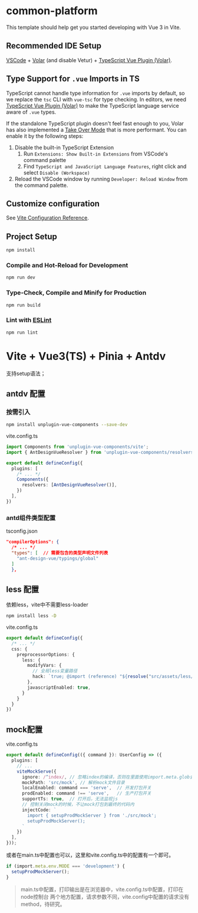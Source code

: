 # common-platform

This template should help get you started developing with Vue 3 in Vite.

## Recommended IDE Setup

[VSCode](https://code.visualstudio.com/) + [Volar](https://marketplace.visualstudio.com/items?itemName=Vue.volar) (and disable Vetur) + [TypeScript Vue Plugin (Volar)](https://marketplace.visualstudio.com/items?itemName=Vue.vscode-typescript-vue-plugin).

## Type Support for `.vue` Imports in TS

TypeScript cannot handle type information for `.vue` imports by default, so we replace the `tsc` CLI with `vue-tsc` for type checking. In editors, we need [TypeScript Vue Plugin (Volar)](https://marketplace.visualstudio.com/items?itemName=Vue.vscode-typescript-vue-plugin) to make the TypeScript language service aware of `.vue` types.

If the standalone TypeScript plugin doesn't feel fast enough to you, Volar has also implemented a [Take Over Mode](https://github.com/johnsoncodehk/volar/discussions/471#discussioncomment-1361669) that is more performant. You can enable it by the following steps:

1. Disable the built-in TypeScript Extension
    1) Run `Extensions: Show Built-in Extensions` from VSCode's command palette
    2) Find `TypeScript and JavaScript Language Features`, right click and select `Disable (Workspace)`
2. Reload the VSCode window by running `Developer: Reload Window` from the command palette.

## Customize configuration

See [Vite Configuration Reference](https://vitejs.dev/config/).

## Project Setup

```sh
npm install
```

### Compile and Hot-Reload for Development

```sh
npm run dev
```

### Type-Check, Compile and Minify for Production

```sh
npm run build
```

### Lint with [ESLint](https://eslint.org/)

```sh
npm run lint
```
# Vite + Vue3(TS) + Pinia + Antdv
支持setup语法；

## antdv 配置
### 按需引入
```sh
npm install unplugin-vue-components --save-dev
```
vite.config.ts
```ts
import Components from 'unplugin-vue-components/vite';
import { AntDesignVueResolver } from 'unplugin-vue-components/resolvers';

export default defineConfig({
  plugins: [
    /* ... */
    Components({
      resolvers: [AntDesignVueResolver()],
    })
  ],
})
```
### antd组件类型配置
tsconfig.json
```json
"compilerOptions": {
  /* ... */
  "types": [  // 需要包含的类型声明文件列表
    "ant-design-vue/typings/global"
  ]
  },
```

## less 配置
依赖less，vite中不需要less-loader
```sh
npm install less -D
```
vite.config.ts
```ts
export default defineConfig({
  /* ... */
  css: {
    preprocessorOptions: {
      less: {
        modifyVars: {
          // 全局less变量路径
          hack: `true; @import (reference) "${resolve("src/assets/less/index.less")}"`
        },
        javascriptEnabled: true,
      }
    }
  }
})
```

## mock配置
vite.config.ts
```ts
export default defineConfig(({ command }): UserConfig => ({
  plugins: [
    // ...
    viteMockServe({
      ignore: /^index/, // 忽略index的编译，否则在里面使用import.meta.glob会报类型错误，这个是vite特有的其他编译工具无法识别
      mockPath: 'src/mock', // 解析mock文件目录
      localEnabled: command === 'serve',  // 开发打包开关
      prodEnabled: command !== 'serve',   // 生产打包开关
      supportTs: true,  // 打开后，无法监视js
      // 控制关闭mock的时候，不让mock打包到最终的代码内
      injectCode: `
        import { setupProdMockServer } from './src/mock';
        setupProdMockServer();
      `
    })
  ],
}));
```

或者在main.ts中配置也可以，这里和vite.config.ts中的配置有一个即可。
```ts
if (import.meta.env.MODE === 'development') {
  setupProdMockServer();
}
```
> main.ts中配置，打印输出是在浏览器中，vite.config.ts中配置，打印在node控制台
> 两个地方配置，请求参数不同，vite.config中配置的请求没有method，待研究。